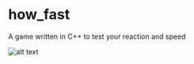 # how_fast
A game written in C++ to test your reaction and speed

![alt text](https://github.com/hadisoofi/how_fast/master/how_fast.png?raw=true)
